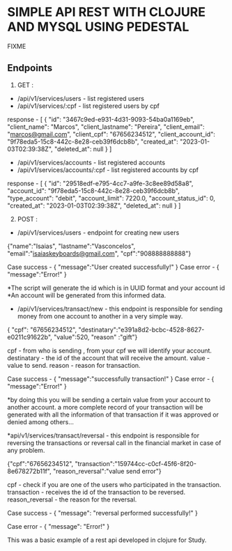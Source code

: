 # SIMPLE API REST WITH CLOJURE AND MYSQL USING PEDESTAL

FIXME

## Endpoints

1. GET :

 * /api/v1/services/users - list registered users
 * /api/v1/services/:cpf - list registered users by cpf

  response -
 [
   	{
		"id": "3467c9ed-e931-4d31-9093-54ba0a1169eb",
		"client_name": "Marcos",
		"client_lastname": "Pereira",
		"client_email": "marcos@gmail.com",
		"client_cpf": "67656234512",
		"client_account_id": "9f78eda5-15c8-442c-8e28-ceb39f6dcb8b",
		"created_at": "2023-01-03T02:39:38Z",
		"deleted_at": null
	}
 ]
 * /api/v1/services/accounts - list registered accounts 
 * /api/v1/services/accounts/:cpf - list registered accounts by cpf

response - 
[
   	{
		"id": "29518edf-e795-4cc7-a9fe-3c8ee89d58a8",
		"account_id": "9f78eda5-15c8-442c-8e28-ceb39f6dcb8b",
		"type_account": "debit",
		"account_limit": 7220.0,
		"account_status_id": 0,
		"created_at": "2023-01-03T02:39:38Z",
		"deleted_at": null
	}
] 

2. POST :

* /api/v1/services/users - endpoint for creating new users

{"name":"Isaias",
 "lastname":"Vasconcelos",
 "email":"isaiaskeyboards@gmail.com",
 "cpf":"908888888888"}

Case success -
{
   "message":"User created successfully!"
}
Case error -
{
   "message":"Error!"
}

*The script will generate the id which is in UUID format and your account id
*An account will be generated from this informed data.

* /api/v1/services/transact/new - this endpoint is responsible for sending money from one account to another in a very simple way.

{
 "cpf": "67656234512",
 "destinatary":"e391a8d2-bcbc-4528-8627-e0211c91622b",
 "value":520,
 "reason" :"gift"}

cpf - from who is sending , from your cpf we will identify your account.
destinatary - the id of the account that will receive the amount.
value - value to send.
reason - reason for transaction.

Case success -
{
   "message":"successfully transaction!"
}
Case error -
{
   "message":"Error!"
}

*by doing this you will be sending a certain value from your account to another account.
a more complete record of your transaction will be generated with all the information of that transaction if it was approved or denied among others...
 
*api/v1/services/transact/reversal - this endpoint is responsible for reversing the transactions or reversal call in the financial market in case of any problem.

{"cpf":"67656234512",
 "transaction":"159744cc-c0cf-45f6-8f20-8e678272b11f",
 "reason_reversal":"value send error"}

cpf - check if you are one of the users who participated in the transaction.
transaction - receives the id of the transaction to be reversed.
reason_reversal - the reason for the reversal.

Case success  - 
{
	"message": "reversal performed successfully!"
} 

Case error -
{
   "message": "Error!"
}


This was a basic example of a rest api developed in clojure for Study.